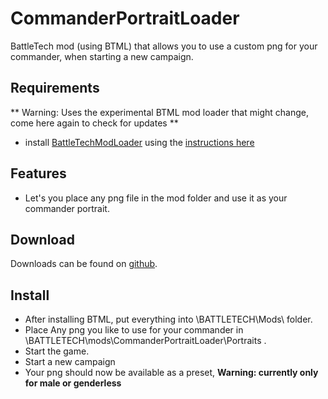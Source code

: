 # CommanderPortraitLoader
BattleTech mod (using BTML) that allows you to use a custom png for your commander, when starting a new campaign.

## Requirements
** Warning: Uses the experimental BTML mod loader that might change, come here again to check for updates **

* install [BattleTechModLoader](https://github.com/Mpstark/BattleTechModLoader/releases) using the [instructions here](https://github.com/Mpstark/BattleTechModLoader)

## Features
- Let's you place any png file in the mod folder and use it as your commander portrait.

## Download

Downloads can be found on [github](https://github.com/Morphyum/CommanderPortraitLoader/releases).

## Install
- After installing BTML, put  everything into \BATTLETECH\Mods\ folder.
- Place Any png you like to use for your commander in \BATTLETECH\mods\CommanderPortraitLoader\Portraits .
- Start the game.
- Start a new campaign
- Your png should now be available as a preset, **Warning: currently only for male or genderless**

